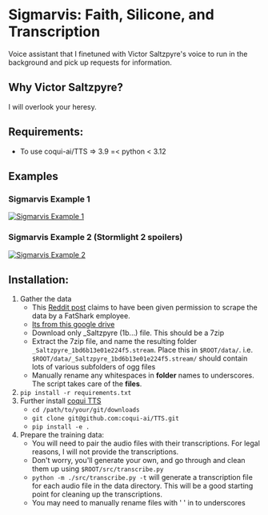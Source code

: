 # Sigmarvis: Faith, Silicone, and Transcription
Voice assistant that I finetuned with Victor Saltzpyre's voice to run in the background and pick up requests for information.

## Why Victor Saltzpyre?
I will overlook your heresy.

## Requirements:
- To use coqui-ai/TTS => 3.9 =< python < 3.12

## Examples

### Sigmarvis Example 1
[![Sigmarvis Example 1](https://img.youtube.com/vi/6IbMqDtexgw/0.jpg)](https://www.youtube.com/watch?v=6IbMqDtexgw)

### Sigmarvis Example 2 (Stormlight 2 spoilers)
[![Sigmarvis Example 2](https://img.youtube.com/vi/qToeCgOVRqc/0.jpg)](https://www.youtube.com/watch?v=qToeCgOVRqc)


## Installation:
1. Gather the data
    * This [Reddit post](https://www.reddit.com/r/Vermintide/comments/pmrw0g/updated_audio_files_rip_voice_lines_sound_effects/) claims to have been given permission to scrape the data by a FatShark employee.
    * [Its from this google drive](https://drive.google.com/drive/folders/1GmG7Il91MJ2fbT9VrvryCGf3xzfALAbL)
    * Download only _Saltzpyre (1b...) file. This should be a 7zip
    * Extract the 7zip file, and name the resulting folder `_Saltzpyre_1bd6b13e01e224f5.stream`. Place this in `$ROOT/data/`. i.e. `$ROOT/data/_Saltzpyre_1bd6b13e01e224f5.stream/` should contain lots of various subfolders of ogg files
    * Manually rename any whitespaces in **folder** names to underscores. The script takes care of the **files**.
2. `pip install -r requirements.txt`
3. Further install [coqui TTS](https://github.com/coqui-ai/TTS)
    * `cd /path/to/your/git/downloads`
    * `git clone git@github.com:coqui-ai/TTS.git`
    * `pip install -e .`
4. Prepare the training data:
    * You will need to pair the audio files with their transcriptions. For legal reasons, I will not provide the transcriptions.
    * Don't worry, you'll generate your own, and go through and clean them up using `$ROOT/src/transcribe.py`
    * `python -m ./src/transcribe.py -t` will generate a transcription file for each audio file in the data directory. This will be a good starting point for cleaning up the transcriptions.
    * You may need to manually rename files with ' ' in to underscores
